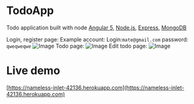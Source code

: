 # TodoApp

Todo application built with node [Angular 5](https://github.com/angular), [Node.js](https://github.com/nodejs/node), [Express](https://github.com/expressjs/express), [MongoDB](https://github.com/mongodb/mongo)

Login, register page: 
Example account: Login:`mate@gmail.com` password: `qweqweqwe`
![Image](https://user-images.githubusercontent.com/30903599/35507213-4e4cab3e-04ec-11e8-8bdf-6250cda990e0.png)
Todo page:
![Image](https://user-images.githubusercontent.com/30903599/35507195-43bc4d28-04ec-11e8-9e69-8369eaf36c7a.png)
Edit todo page:
![Image](https://user-images.githubusercontent.com/30903599/35507228-56d08ea6-04ec-11e8-8d60-3b297a451a74.png)

# Live demo

[https://nameless-inlet-42136.herokuapp.com](https://nameless-inlet-42136.herokuapp.com)







